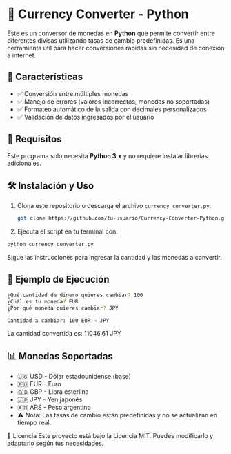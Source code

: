 # 💱 Currency Converter - Python

Este es un conversor de monedas en **Python** que permite convertir entre diferentes divisas utilizando tasas de cambio predefinidas. Es una herramienta útil para hacer conversiones rápidas sin necesidad de conexión a internet.

## 🚀 Características

- ✅ Conversión entre múltiples monedas
- ✅ Manejo de errores (valores incorrectos, monedas no soportadas)
- ✅ Formateo automático de la salida con decimales personalizados
- ✅ Validación de datos ingresados por el usuario

## 📌 Requisitos

Este programa solo necesita **Python 3.x** y no requiere instalar librerías adicionales.

## 🛠️ Instalación y Uso

1. Clona este repositorio o descarga el archivo `currency_converter.py`:
   ```bash
   git clone https://github.com/tu-usuario/Currency-Converter-Python.git
2. Ejecuta el script en tu terminal con:
```bash
python currency_converter.py
```
Sigue las instrucciones para ingresar la cantidad y las monedas a convertir.
## 🎯 Ejemplo de Ejecución
```bash
¿Qué cantidad de dinero quieres cambiar? 100
¿Cuál es tu moneda? EUR
¿Por qué moneda quieres cambiar? JPY

Cantidad a cambiar: 100 EUR → JPY
```
La cantidad convertida es: 11046.61 JPY
## 📊 Monedas Soportadas
- 🇺🇸 USD - Dólar estadounidense (base)
- 🇪🇺 EUR - Euro
- 🇬🇧 GBP - Libra esterlina
- 🇯🇵 JPY - Yen japonés
- 🇦🇷 ARS - Peso argentino
- ⚠ Nota: Las tasas de cambio están predefinidas y no se actualizan en tiempo real.

📝 Licencia
Este proyecto está bajo la Licencia MIT. Puedes modificarlo y adaptarlo según tus necesidades.
